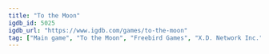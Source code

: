 ```yaml
---
title: "To the Moon"
igdb_id: 5025
igdb_url: "https://www.igdb.com/games/to-the-moon"
tag: ["Main game", "To the Moon", "Freebird Games", "X.D. Network Inc.", "Point-and-click", "Puzzle", "Role-playing (RPG)", "Adventure", "Indie", "Single player", "Bird view / Isometric", "Science fiction", "Drama", "Romance"]
---
```


